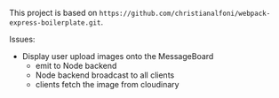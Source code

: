 This project is based on `https://github.com/christianalfoni/webpack-express-boilerplate.git`.

Issues:

- Display user upload images onto the MessageBoard
  - emit to Node backend
  - Node backend broadcast to all clients
  - clients fetch the image from cloudinary